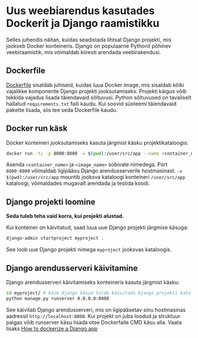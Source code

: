 # Uus weebiarendus kasutades Dockerit ja Django raamistikku

Selles juhendis näitan, kuidas seadistada lihtsat Django projekti, mis jookseb Docker konteineris. Django on populaarne Pythonil põhinev veebiraamistik, mis võimaldab kiiresti arendada veebirakendusi.

## Dockerfile
[Dockerfile](Dockerfile) sisaldab juhiseid, kuidas luua Docker image, mis sisaldab kõiki vajalikke komponente Django projekti jooksutamiseks. Projekti käigus võib tekkida vajadus lisada täiendavaid sõltuvusi. Python sõltuvused on tavaliselt hallatud `requirements.txt` faili kaudu. Kui soovid süsteemi täiendavaid pakette lisada, siis tee seda Dockerfile kaudu.

## Docker run käsk
Docker konteineri jooksutamiseks kasuta järgmist käsku projektikataloogis:

```bash
docker run -ti -p 8000:8000 -v $(pwd):/user/src/app --name <container_name> <image_name>  bash
```

Asenda `<container_name>` ja `<image_name>` sobivate nimedega. Port `8000:8000` võimaldab ligipääsu Django arendusserverile hostmasinast. `-v $(pwd):/user/src/app` mountib jooksva kataloogi konteineri `/user/src/app` kataloogi, võimaldades mugavalt arendada ja testida koodi.

## Django projekti loomine

**Seda tuleb teha vaid korra, kui projekti alustad.**

Kui konteiner on käivitatud, saad luua uue Django projekti järgmise käsuga:
```bash
django-admin startproject myproject .
```
See loob uue Django projekti nimega `myproject` jooksvas kataloogis.

## Django arendusserveri käivitamine
Django arendusserveri käivitamiseks konteineris kasuta järgmist käsku:
```bash
cd myproject/ # kõik django käsud tuleb käivitada Django projekti kataloogis
python manage.py runserver 0.0.0.0:8000
```
See käivitab Django arendusserveri, mis on ligipääsetav sinu hostmasinas aadressil `http://localhost:8000`. 
Kui projekt on juba loodud ja struktuur paigas võib runserver käsu lisada otse Dockerfaile CMD käsu alla. 
Vaata lisaks [How to dockerize a Django app](https://www.docker.com/blog/how-to-dockerize-django-app/)